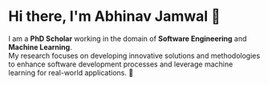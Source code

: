 # Hi there, I'm Abhinav Jamwal 👋

I am a **PhD Scholar** working in the domain of **Software Engineering** and **Machine Learning**.  
My research focuses on developing innovative solutions and methodologies to enhance software development processes and leverage machine learning for real-world applications. 🚀  

<!--
**ABhiIITRoorkee/ABhiIITRoorkee** is a ✨ _special_ ✨ repository because its `README.md` (this file) appears on your GitHub profile.

Here are some ideas to get you started:

- 🔭 I’m currently working on ...
- 🌱 I’m currently learning ...
- 👯 I’m looking to collaborate on ...
- 🤔 I’m looking for help with ...
- 💬 Ask me about ...
- 📫 How to reach me: ...
- 😄 Pronouns: ...
- ⚡ Fun fact: ...
-->

